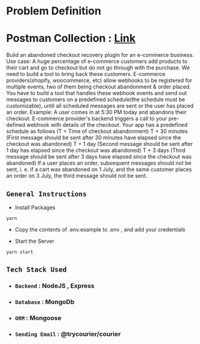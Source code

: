 # Problem Definition
# Postman Collection : [Link](https://www.postman.com/avionics-candidate-79611380/workspace/public/collection/29490491-d04e6aa8-6149-456b-b968-71a8abd61756?action=share&creator=29490491)

Build an abandoned checkout recovery plugin for an e-commerce business.
Use case:
A huge percentage of e-commerce customers add products to their cart and go to checkout but do not go through with the purchase. We need to build a tool to bring back these customers. E-commerce providers(shopify, woocommerce, etc) allow webhooks to be registered for multiple events, two of them being checkout abandonment & order placed. You have to build a tool that handles these webhook events and send out messages to customers on a predefined schedule(the schedule must be customizable), until all scheduled messages are sent or the user has placed an order.
Example:
A user comes in at 5:30 PM today and abandons their checkout. E-commerce provider's backend triggers a call to your pre-defined webhook with details of the checkout.
Your app has a predefined schedule as follows (T = Time of checkout abandonment)
T + 30 minutes (First message should be sent after 30 minutes have elapsed since the checkout was abandoned)
T + 1 day (Second message should be sent after 1 day has elapsed since the checkout was abandoned)
T + 3 days (Third message should be sent after 3 days have elapsed since the checkout was abandoned)
If a user places an order, subsequent messages should not be sent, i. e. if a cart was abandoned on 1 July, and the same customer places an order on 3 July, the third message should not be sent.

## `General Instructions`
- Install Packages

```
yarn
```
- Copy the contents of .env.example to .env , and add your credentials

- Start the Server

```
yarn start
```

## `Tech Stack Used`
- ### `Backend` : NodeJS , Express
- ### `Database` : MongoDb
- ### `ORM` : Mongoose
- ### `Sending Email` : @trycourier/courier
